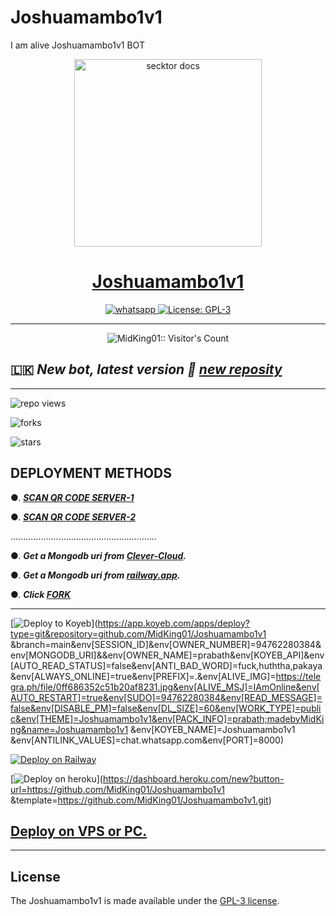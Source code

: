# Joshuamambo1v1
I am alive Joshuamambo1v1 BOT 

  <p align="center">  
  <a href="https://i.ibb.co/7YGn5qS/20230305-135924.jpg">
    <img alt="secktor docs" height="300" src="https://i.ibb.co/7YGn5qS/20230305-135924.jpg">
    <h1 align="center"> Joshuamambo1v1 </h1>
  </a>
</p>  
<p align="center">
  <a aria-label="Join our chats" href="https://chat.whatsapp.com/FCURRZJoRUd6Tuvf6DwUnZ" target="_blank">
    <img alt="whatsapp" src="https://img.shields.io/badge/Join Group-25D366?style=for-the-badge&logo=whatsapp&logoColor=white" />
  </a>
  <a aria-label="Secktor is free to use" href="https://github.com/SamPandey001/Secktor-Md/blob/main/LICENCE" target="_blank">
    <img alt="License: GPL-3" src="https://badges.frapsoft.com/os/gpl/gpl.png?v=103)](https://opensource.org/licenses/GPL-3.0/" target="_blank" />
  </a>

</p>

---

<p align="center"><img src="https://imgur.com/a/ypcJcQD" alt="MidKing01:: Visitor's Count" /></p>

  
 ## 🇱🇰 ***New bot, latest version 🎉 [new reposity](https://github.com/MidKing01/Joshuamambo1v1/)***


---

![repo views](https://hits.seeyoufarm.com/api/count/incr/badge.svg?url=https%3A%2F%2Fgithub.com%2FMidKing01%2FJoshuamambo1v1&count_bg=%2379C83D&title_bg=%23555555&icon=gitpod.svg&icon_color=%23E7E7E7&title=Views&edge_flat=false)

![forks](https://img.shields.io/github/forks/MidKing01/Joshuamambo1v1?label=Forks&style=social)

![stars](https://img.shields.io/github/stars/MidKing01/Joshuamambo1v1?style=social)


  

 ## DEPLOYMENT METHODS

  

●. ***[SCAN QR CODE SERVER-1](https://prabath-md-qr-web-prabath.koyeb.app/)***

●. ***[SCAN QR CODE SERVER-2](https://replit.com/@Amilaprabath/PRABATH-MDQR?output%20only=1&lite=1#index.js)***

  
..........................................................

●. ***Get a Mongodb uri from [Clever-Cloud](https://api.clever-cloud.com/v2/session/login).***

●. ***Get a Mongodb uri from [railway.app](https://railway.app).***

●.  ***Click [FORK](https://github.com/MidKing01/Joshuamambo1v1/fork)***

---

[![Deploy to Koyeb](https://www.koyeb.com/static/images/deploy/button.svg)](https://app.koyeb.com/apps/deploy?type=git&repository=github.com/MidKing01/Joshuamambo1v1 &branch=main&env[SESSION_ID]&env[OWNER_NUMBER]=94762280384&env[MONGODB_URI]&&env[OWNER_NAME]=prabath&env[KOYEB_API]&env[AUTO_READ_STATUS]=false&env[ANTI_BAD_WORD]=fuck,huththa,pakaya&env[ALWAYS_ONLINE]=true&env[PREFIX]=.&env[ALIVE_IMG]=https://telegra.ph/file/0ff686352c51b20af8231.jpg&env[ALIVE_MSJ]=IAmOnline&env[AUTO_RESTART]=true&env[SUDO]=94762280384&env[READ_MESSAGE]=false&env[DISABLE_PM]=false&env[DL_SIZE]=60&env[WORK_TYPE]=public&env[THEME]=Joshuamambo1v1&env[PACK_INFO]=prabath;madebyMidKing&name=Joshuamambo1v1 &env[KOYEB_NAME]=Joshuamambo1v1 &env[ANTILINK_VALUES]=chat.whatsapp.com&env[PORT]=8000)

[![Deploy on Railway](https://railway.app/button.svg)](https://railway.app/template/NO4jvb?referralCode=iM43z3)

[![Deploy on heroku](https://www.herokucdn.com/deploy/button.svg)](https://dashboard.heroku.com/new?button-url=https://github.com/MidKing01/Joshuamambo1v1 &template=https://github.com/MidKing01/Joshuamambo1v1.git)

  

 ## [Deploy on VPS or PC.](https://github.com/MidKing01/Joshuamambo1v1/blob/main/deploy-on-vps.md)

 


 ---

## License

The Joshuamambo1v1 is made available under the [GPL-3 license](https://github.com/MidKing01/Joshuamambo1v1/blob/main/LICENCE). 
